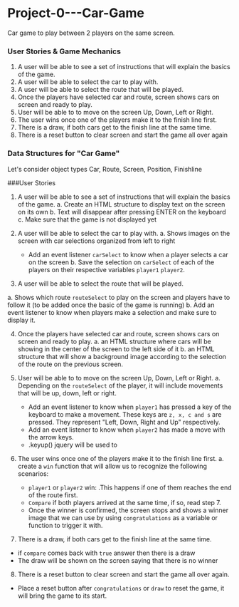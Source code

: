 # Project-0---Car-Game
Car game to play between 2 players on the same screen.


### User Stories & Game Mechanics
1. A user will be able to see a set of instructions that will explain the basics of the game.
2. A user will be able to select the car to play with.
3. A user will be able to select the route that will be played.
4. Once the players have selected car and route, screen shows cars on screen and ready to play.
5. User will be able to to move on the screen Up, Down, Left or Right.
6. The user wins once one of the players make it to the finish line first.
7. There is a draw, if both cars get to the finish line at the same time.
8. There is a reset button to clear screen and start the game all over again

### Data Structures for "Car Game"
Let's consider object types Car, Route, Screen, Position, Finishline


###User Stories

1. A user will be able to see a set of instructions that will explain the basics of the game.
  a. Create an HTML structure to display text on the screen on its own
  b. Text will disappear after pressing ENTER on the keyboard
  c. Make sure that the game is not displayed yet


2. A user will be able to select the car to play with.
  a. Shows images on the screen with car selections organized from left to right
    - Add an event listener `carSelect` to know when a player selects a car on the screen
  b. Save the selection on `carSelect` of each of the players on their respective variables `player1` `player2`.  

3. A user will be able to select the route that will be played.

  a. Shows which route `routeSelect` to play on the screen and players have to follow it (to be added once the basic of the game is running)
  b. Add an event listener to know when players make a selection and make sure to display it.

4. Once the players have selected car and route, screen shows cars on screen and ready to play.
  a. an HTML structure where cars will be showing in the center of the screen to the left side of it
  b. an HTML structure that will show a background image according to the selection of the route on the previous screen.


5. User will be able to to move on the screen Up, Down, Left or Right.
  a. Depending on the `routeSelect` of the player, it will include movements that will be up, down, left or right.
    - Add an event listener to know when `player1` has pressed a key of the keyboard to make a movement. These keys are `z, x, c and s` are pressed. They represent "Left, Down, Right and Up" respectively.
    - Add an event listener  to know when `player2` has made a move with the arrow keys.
    - .keyup() jquery will be used to

6. The user wins once one of the players make it to the finish line first.
  a. create a `win` function that will allow us to recognize the following scenarios:
    - `player1` or `player2` win:
      .This happens if one of them reaches the end of the route first.
    - `Compare` if both players arrived at the same time, if so, read step 7.
    - Once the winner is confirmed, the screen stops and shows a winner image that we can use by using `congratulations` as a variable or function to trigger it with.

7. There is a draw, if both cars get to the finish line at the same time.
  - if `compare` comes back with `true` answer then there is a draw
  - The draw will be shown on the screen saying that there is no winner

8. There is a reset button to clear screen and start the game all over again.
  - Place a reset button after `congratulations` or `draw` to reset the game, it will bring the game to its start.
